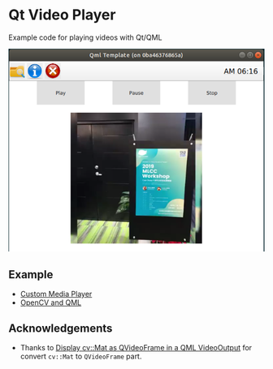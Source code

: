 # Qt Video Player

Example code for playing videos with Qt/QML

![](images/video-player.png)

## Example

- [Custom Media Player](https://github.com/kaka-lin/qt-video-player/tree/master/custom_media_player)
- [OpenCV and QML](https://github.com/kaka-lin/qt-video-player/tree/master/opencv_qml)

## Acknowledgements

- Thanks to [Display cv::Mat as QVideoFrame in a QML VideoOutput](https://stackoverflow.com/questions/62069201/display-cvmat-as-qvideoframe-in-a-qml-videooutput) for convert `cv::Mat` to `QVideoFrame` part.
